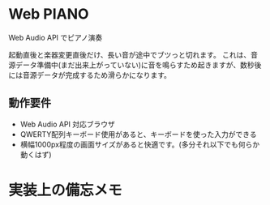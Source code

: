 # Web PIANO

Web Audio API でピアノ演奏

起動直後と楽器変更直後だけ、長い音が途中でブツっと切れます。
これは、音源データ準備中(まだ出来上がっていない)に音を鳴らすため起きますが、数秒後には音源データが完成するため滑らかになります。

## 動作要件

- Web Audio API 対応ブラウザ
- QWERTY配列キーボード使用があると、キーボードを使った入力ができる
- 横幅1000px程度の画面サイズがあると快適です。(多分それ以下でも何らか動くはず)

# 実装上の備忘メモ
